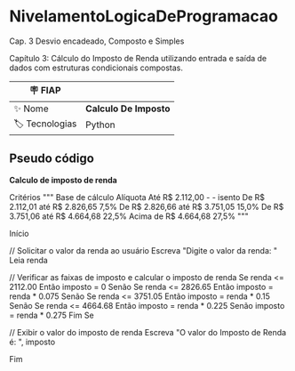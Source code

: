 # NivelamentoLogicaDeProgramacao
Cap. 3 Desvio encadeado, Composto e Simples


Capítulo 3: Cálculo do Imposto de Renda utilizando entrada e saída de dados com estruturas condicionais compostas.

| :placard: FIAP |    |
| -------------  | --- |
| :sparkles: Nome        | **Calculo De Imposto**
| :label: Tecnologias | Python


## Pseudo código

**Calculo de imposto de renda**

Critérios
"""
Base de cálculo	                Alíquota
Até R$ 2.112,00	-	-           isento
De R$ 2.112,01 até R$ 2.826,65	7,5%
De R$ 2.826,66 até R$ 3.751,05	15,0%
De R$ 3.751,06 até R$ 4.664,68	22,5%
Acima de R$ 4.664,68	        27,5%
"""

Início

// Solicitar o valor da renda ao usuário
Escreva "Digite o valor da renda: "
Leia renda

// Verificar as faixas de imposto e calcular o imposto de renda
Se renda <= 2112.00 Então
    imposto = 0
Senão Se renda <= 2826.65 Então
    imposto = renda * 0.075
Senão Se renda <= 3751.05 Então
    imposto = renda * 0.15
Senão Se renda <= 4664.68 Então
    imposto = renda * 0.225
Senão
    imposto = renda * 0.275
Fim Se

// Exibir o valor do imposto de renda
Escreva "O valor do Imposto de Renda é: ", imposto

Fim
